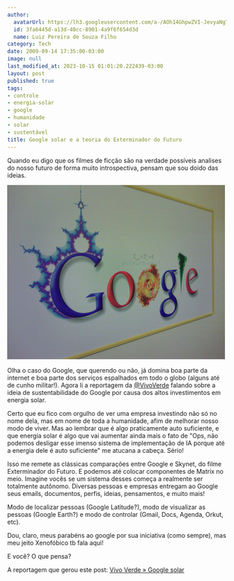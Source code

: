 ```yaml
---
author:
  avatarUrl: https://lh3.googleusercontent.com/a-/AOh14GhpwZVI-JevyaNgTdlrOT6YN20cI6V9Kxtq38Ij8AQ=s100
  id: 3fa6445d-a13d-40cc-8901-4a9f6f654d3d
  name: Luiz Pereira de Souza Filho
category: Tech
date: 2009-09-14 17:35:00-03:00
image: null
last_modified_at: 2023-10-15 01:01:20.222439-03:00
layout: post
published: true
tags:
- controle
- energia-solar
- google
- humanidade
- solar
- sustentável
title: Google solar e a teoria do Exterminador do Futuro
---
```


Quando eu digo que os filmes de ficção são na verdade possíveis analises do nosso futuro de forma muito introspectiva, pensam que sou doido das ideias.

![Google Logo](/wp-content/uploads/2009/09/googlelogo1.jpg)

Olha o caso do Google, que querendo ou não, já domina boa parte da internet e boa parte dos serviços espalhados em todo o globo (alguns até de cunho militar!). Agora li a reportagem da [@VivoVerde](http://twitter.com/vivoverde) falando sobre a ideia de sustentabilidade do Google por causa dos altos investimentos em energia solar.

Certo que eu fico com orgulho de ver uma empresa investindo não só no nome dela, mas em nome de toda a humanidade, afim de melhorar nosso modo de viver. Mas ao lembrar que é algo praticamente auto suficiente, e que energia solar é algo que vai aumentar ainda mais o fato de "Ops, não podemos desligar esse imenso sistema de implementação de IA porque até a energia dele é auto suficiente" me atucana a cabeça. Sério!

Isso me remete as clássicas comparações entre Google e Skynet, do filme Exterminador do Futuro. E podemos até colocar componentes de Matrix no meio. Imagine vocês se um sistema desses começa a realmente ser totalmente autônomo. Diversas pessoas e empresas entregam ao Google seus emails, documentos, perfis, ideias, pensamentos, e muito mais!

Modo de localizar pessoas (Google Latitude?), modo de visualizar as pessoas (Google Earth?) e modo de controlar (Gmail, Docs, Agenda, Orkut, etc).

Dou, claro, meus parabéns ao google por sua iniciativa (como sempre), mas meu jeito Xenofóbico tb fala aqui!

E você? O que pensa?

A reportagem que gerou este post: [Vivo Verde » Google solar](http://vivoverde.com.br/?p=1076)
